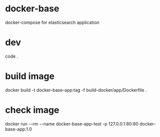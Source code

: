 # docker-base
docker-compose for elasticsearch application


dev
====

code .


build image
===========

docker build -t docker-base-app:tag -f build-docker/app/Dockerfile .  


check image
===========

docker run --rm --name docker-base-app-test -p 127.0.0.1:80:80 docker-base-app:1.0


